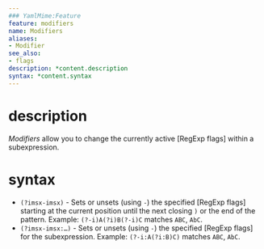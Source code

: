 ```yaml
---
### YamlMime:Feature
feature: modifiers
name: Modifiers
aliases:
- Modifier
see_also:
- flags
description: *content.description
syntax: *content.syntax
---
```

# description
<dfn>Modifiers</dfn> allow you to change the currently active [RegExp flags] within a subexpression.

# syntax
- `(?imsx-imsx)` - Sets or unsets (using `-`) the specified [RegExp flags] starting at the current position until the next closing `)` or the end of the pattern. Example: `(?-i)A(?i)B(?-i)C` matches `ABC`, `AbC`.
- `(?imsx-imsx:…)` - Sets or unsets (using `-`) the specified [RegExp flags] for the subexpression. Example: `(?-i:A(?i:B)C)` matches `ABC`, `AbC`.
